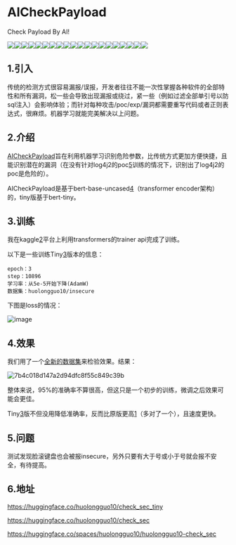 # AICheckPayload
Check Payload By AI!

![](https://verylargefile.huolongguo1o.repl.co/image/0.1)![](https://verylargefile.huolongguo1o.repl.co/image/0.2)![](https://verylargefile.huolongguo1o.repl.co/image/0.3)![](https://verylargefile.huolongguo1o.repl.co/image/0.4)![](https://verylargefile.huolongguo1o.repl.co/image/0.5)![](https://verylargefile.huolongguo1o.repl.co/image/0.6)![](https://verylargefile.huolongguo1o.repl.co/image/0.7)![](https://verylargefile.huolongguo1o.repl.co/image/0.8)![](https://verylargefile.huolongguo1o.repl.co/image/0.9)![](https://verylargefile.huolongguo1o.repl.co/image/0.10)![](https://verylargefile.huolongguo1o.repl.co/image/1.0)![](https://verylargefile.huolongguo1o.repl.co/image/2.0)![](https://verylargefile.huolongguo1o.repl.co/image/3.0)![](https://verylargefile.huolongguo1o.repl.co/image/4.0)![](https://verylargefile.huolongguo1o.repl.co/image/5.0)![](https://verylargefile.huolongguo1o.repl.co/image/6.0)![](https://verylargefile.huolongguo1o.repl.co/image/7.0)![](https://verylargefile.huolongguo1o.repl.co/image/8.0)![](https://verylargefile.huolongguo1o.repl.co/image/9.0)![](https://verylargefile.huolongguo1o.repl.co/image/10.0)

## 1.引入

传统的检测方式很容易漏报/误报，开发者往往不能一次性掌握各种软件的全部特性和所有漏洞，松一些会导致出现漏报或绕过，紧一些（例如过滤全部单引号以防sql注入）会影响体验；而针对每种攻击/poc/exp/漏洞都需要重写代码或者正则表达式，很麻烦。机器学习就能完美解决以上问题。

## 2.介绍

[AICheckPayload](https://github.com/huolongguo1O/AICheckPayload)旨在利用机器学习识别危险参数，比传统方式更加方便快捷，且能识别潜在的漏洞（在没有针对log4j2的poc[5]训练的情况下，识别出了log4j2的poc是危险的）。

AICheckPayload是基于bert-base-uncased[4]（transformer encoder架构）的，tiny版基于bert-tiny。


## 3.训练

我在kaggle[2]平台上利用transformers的trainer api完成了训练。

以下是一些训练Tiny[3]版本的信息：
```
epoch：3
step：10896
学习率：从5e-5开始下降(AdamW)
数据集：huolongguo10/insecure
```

下图是loss的情况：

![image](https://user-images.githubusercontent.com/121071167/235354071-f1dea154-7ef2-435b-87f1-d84d767f67a8.png)

## 4.效果

我们用了一个[全新的数据集](https://huggingface.co/datasets/huolongguo10/check_sec_eval)来检验效果。结果：

![7b4c018d147a2d94dfc8f55c849c39b](https://user-images.githubusercontent.com/121071167/235436288-88499ddc-cada-4a6f-b302-7d0930d9f07e.png)

整体来说，95%的准确率不算很高，但这只是一个初步的训练，微调之后效果可能会更佳。

Tiny[3]版不但没用降低准确率，反而比原版更高[1]（多对了一个），且速度更快。

## 5.问题

测试发现脸滚键盘也会被报insecure，另外只要有大于号或小于号就会报不安全，有待提高。

## 6.地址

https://huggingface.co/huolongguo10/check_sec_tiny

https://huggingface.co/huolongguo10/check_sec

https://huggingface.co/spaces/huolongguo10/huolongguo10-check_sec

[1]: https://huggingface.co/spaces/huolongguo10/evaluator_cs 
[2]: https://www.kaggle.com/
[3]: https://huggingface.co/huolongguo10/check_sec_tiny
[4]: https://huggingface.co/bert-base-uncased
[5]: https://www.cnblogs.com/peace-and-romance/p/15717457.html

